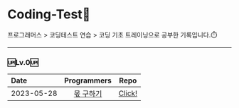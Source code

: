 # __Coding-Test💯__<br/>
프로그래머스 > 코딩테스트 연습 > 코딩 기초 트레이닝으로 공부한 기록입니다.⏱️

------
### 🆙Lv.0🆙
| Date | Programmers | Repo |
|:----------|:----------:|:----------:|
|2023-05-28|[몫 구하기](https://school.programmers.co.kr/learn/courses/30/lessons/120805)|[Click!](https://github.com/jiuuij/Coding-Test/tree/main/Lv.0/%EB%AA%AB%20%EA%B5%AC%ED%95%98%EA%B8%B0)|
